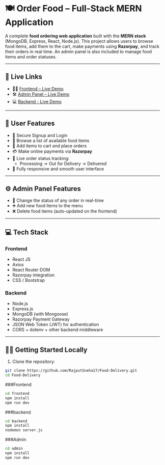 # 🍽️ Order Food – Full-Stack MERN Application

A complete **food ordering web application** built with the **MERN stack** (MongoDB, Express, React, Node.js). This project allows users to browse food items, add them to the cart, make payments using **Razorpay**, and track their orders in real time. An admin panel is also included to manage food items and order statuses.

---

## 🔗 Live Links

- 🧑‍🍳 [Frontend – Live Demo](https://food-delivery-ten-mocha.vercel.app/)  
- 🛠️ [Admin Panel – Live Demo](https://food-delivery-gz9p.vercel.app/)  
- 💻 [Backend - Live Demo ](https://food-delivery-5nzz.onrender.com/)

---

## 🔐 User Features

- 🔑 Secure Signup and Login
- 🍔 Browse a list of available food items
- 🛒 Add items to cart and place orders
- 💳 Make online payments via **Razorpay**
- 🔄 Live order status tracking:  
  - Processing → Out for Delivery → Delivered
- 📱 Fully responsive and smooth user interface

---

## ⚙️ Admin Panel Features

- 🔄 Change the status of any order in real-time  
- ➕ Add new food items to the menu  
- ❌ Delete food items (auto-updated on the frontend)

---

## 💻 Tech Stack

### **Frontend**
- React JS  
- Axios  
- React Router DOM  
- Razorpay integration  
- CSS / Bootstrap

### **Backend**
- Node.js  
- Express.js  
- MongoDB (with Mongoose)  
- Razorpay Payment Gateway  
- JSON Web Token (JWT) for authentication  
- CORS + dotenv + other backend middleware

---

## 🧑‍💻 Getting Started Locally

1. Clone the repository:

```bash
git clone https://github.com/RajputSneha17/Food-Delivery.git
cd Food-Delivery
```

###Frontend

```bash
cd frontend 
npm install
npm run dev
```

###backend
```bash
cd backend
npm install 
nodemon server.js
```

###Admin
```bash
cd admin
npm install
npm run dev
